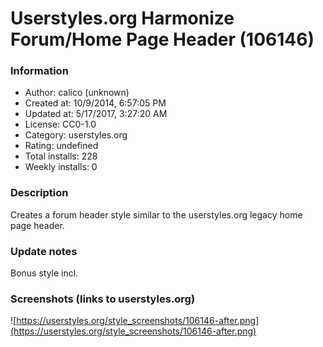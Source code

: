 # Userstyles.org Harmonize Forum/Home Page Header (106146)

### Information
- Author: calico (unknown)
- Created at: 10/9/2014, 6:57:05 PM
- Updated at: 5/17/2017, 3:27:20 AM
- License: CC0-1.0
- Category: userstyles.org
- Rating: undefined
- Total installs: 228
- Weekly installs: 0


### Description
Creates a forum header style similar to the userstyles.org legacy home page header.

### Update notes
Bonus style incl.

### Screenshots (links to userstyles.org)
![https://userstyles.org/style_screenshots/106146-after.png](https://userstyles.org/style_screenshots/106146-after.png)


